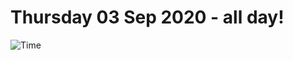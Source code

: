 # Thursday 03 Sep 2020 - all day!
![Time](https://github.com/rich-ctm/today/workflows/Time/badge.svg)
